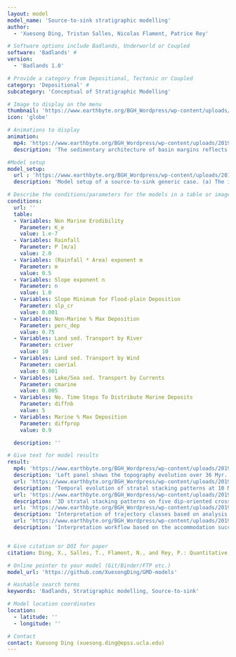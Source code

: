 ```yaml
---
layout: model
model_name: 'Source-to-sink stratigraphic modelling'
author: 
  - 'Xuesong Ding, Tristan Salles, Nicolas Flament, Patrice Rey'

# Software options include Badlands, Underworld or Coupled
software: 'Badlands' #
version: 
  - 'Badlands 1.0'

# Provide a category from Depositional, Tectonic or Coupled
category: 'Depositional' #
subcategory: 'Conceptual of Stratigraphic Modelling'

# Image to display on the menu
thumbnail: 'https://www.earthbyte.org/BGH_Wordpress/wp-content/uploads/2019/11/S2S-Initial-Setting.pdf'
icon: 'globe'

# Animations to display
animation:
  mp4: 'https://www.earthbyte.org/BGH_Wordpress/wp-content/uploads/2019/11/S2S-Strata.mp4'
  description: 'The sedimentary architecture of basin margins reflects the interplay between the rate of change of accommodation creation (dA) and the rate of change of sediment supply (dS). Understanding the quantitative relationship between changes in dA/dS and depositional patterns can help to constrain the contributing factors of the formation of basin margins. This work investigates the development of stratigraphic sequences in a source-to-sink context using Badlands, and proposes quantitative stratigraphic interpretations based on two well-established techniques: the trajectory analysis method (Helland-Hansen & Hampson, 2009) and the accommodation succession method (Neal & Abreu, 2009; Neal et al., 2016).'

#Model setup
model_setup:
  url : 'https://www.earthbyte.org/BGH_Wordpress/wp-content/uploads/2019/11/S2S-Initial-Setting.pdf'
  description: 'Model setup of a source-to-sink generic case. (a) The initial surface consisting of the mountain range (source area), alluvial plain (transfer zone) and continental margin (sink area). (b) Eustatic sea level and its rate of change over 30 Myr. (c) Distance-dependent stretching factor and the resulting thermal subsidence at 10, 20 and 30 Myr across the continental margin.'

# Describe the conditions/parameters for the models in a table or image or both along with a description
conditions:
  url: ''
  table:
  - Variables: Non Marine Erodibility
    Parameter: K_e
    value: 1.e-7
  - Variables: Rainfall
    Parameter: P [m/a]
    value: 2.0
  - Variables: (Rainfall * Area) exponent m
    Parameter: m
    value: 0.5
  - Variables: Slope exponent n
    Parameter: n
    value: 1.0
  - Variables: Slope Minimum for Flood-plain Deposition
    Parameter: slp_cr
    value: 0.001
  - Variables: Non-Marine % Max Deposition
    Parameter: perc_dep
    value: 0.75
  - Variables: Land sed. Transport by River
    Parameter: criver
    value: 10
  - Variables: Land sed. Transport by Wind
    Parameter: caerial
    value: 0.001
  - Variables: Lake/Sea sed. Transport by Currents
    Parameter: cmarine
    value: 0.005
  - Variables: No. Time Steps To Distribute Marine Deposits
    Parameter: diffnb
    value: 5
  - Variables: Marine % Max Deposition
    Parameter: diffprop
    value: 0.9

  description: ''

# Give text for model results
result:
  mp4: 'https://www.earthbyte.org/BGH_Wordpress/wp-content/uploads/2019/11/S2S-Topo-Erodep.mp4'
  description: 'Left panel shows the topography evolution over 36 Myr. Right panel shows the cumulative erosion and deposition over 36 Myr.'
  url: 'https://www.earthbyte.org/BGH_Wordpress/wp-content/uploads/2019/11/S2S-Strata.jpg'
  description: 'Temporal evolution of stratal stacking patterns at 10 Myr (a), at 20 Myr (b) and at 30 Myr (c). Light-grey solid lines represent timelines at 0.5 Myr intervals. Coloured solid lines with timing in millions of years (Myr) are identified stratigraphic surfaces. Stratal stacking patterns are coloured by paleo-depth used to represent different depositional environments. Four sequences, no. 1 to no. 4, are defined. (d) Inset in (c): eustatic sea level curve and its rate of change. Coloured dots indicate the timing of corresponding stratigraphic surfaces. The paleo-depth and topography shown in this figure are directly produced by our post-processing tool.'
  url: 'https://www.earthbyte.org/BGH_Wordpress/wp-content/uploads/2019/11/S2S-3D-Strata.png'
  description: '3D stratal stacking patterns on five dip-oriented cross sections (CS1 to CS5) and two along-strike cross sections. Key stratigraphic surfaces on CS1 to CS5 are identified and coloured accordingly.'
  url: 'https://www.earthbyte.org/BGH_Wordpress/wp-content/uploads/2019/11/S2S-Trajectory-interpretation.pdf'
  description: 'Interpretation of trajectory classes based on analysis of shoreline and shelf-edge trajectories. (a) Shelf-edge trajectory classes based on manually picking the shelf-edge trajectory (magenta dots) on the final output of stratal stacking pattern. (b) Automatically picking shelf-edge trajectory classes based on calculated time-dependent shelf-edge positions in (d). (c) Automatically defined shoreline trajectory classes based on calculated time-dependent shoreline positions in (e). Time labels indicate the timing of each trajectory class formation.'
  url: 'https://www.earthbyte.org/BGH_Wordpress/wp-content/uploads/2019/11/S2S-AS-Interpretation.pdf'
  description: 'Interpretation workflow based on the accommodation succession method. Step 1 includes marking stratal terminations (i.e. toplap, onlap and downlap represented using small arrows) and manually picking the break in slope as offlap break. The refilling of incised channels is shown in red, indicating erosional surfaces. Based on the marked stratal contacts, three stratal stacking trends (solid arrows) and three stratigraphic surfaces (coloured solid lines) are then defined in Steps 2 and 3. The three interpreted stacking patterns are filled with different colours, with their bounding times marked (Step 4). Each stacking pattern reflects the evolving ratio between rate of accommodation creation (δA) and rate of sediment supply (δS). (c) Automatically defined stacking patterns according to the calculated temporal evolution of δA − δS (> 0, < 0 and decreasing, or < 0 and increasing) (d).'


# Give citation or DOI for paper
citation: Ding, X., Salles, T., Flament, N., and Rey, P.: Quantitative stratigraphic analysis in a source-to-sink numerical framework, Geosci. Model Dev., 12, 2571–2585, https://doi.org/10.5194/gmd-12-2571-2019, 2019.

# Online pointer to your model (Git/Binder/FTP etc.)
model_url: 'https://github.com/XuesongDing/GMD-models'

# Hashable search terms
keywords: 'Badlands, Stratigraphic modelling, Source-to-sink'

# Model location coordinates
location:
  - latitude: ''
  - longitude: ''

# Contact
contact: Xuesong Ding (xuesong.ding@epss.ucla.edu)
---
```

